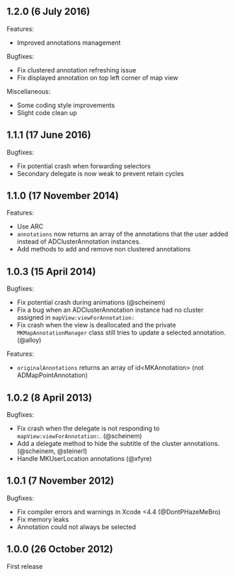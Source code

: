 ## 1.2.0 (6 July 2016)

Features:

  - Improved annotations management

Bugfixes:

  - Fix clustered annotation refreshing issue
  - Fix displayed annotation on top left corner of map view

Miscellaneous:

  - Some coding style improvements
  - Slight code clean up

## 1.1.1 (17 June 2016)

Bugfixes:

  - Fix potential crash when forwarding selectors
  - Secondary delegate is now weak to prevent retain cycles

## 1.1.0 (17 November 2014)

Features:

  - Use ARC
  - `annotations` now returns an array of the annotations that the user added instead of ADClusterAnnotation instances.
  - Add methods to add and remove non clustered annotations

## 1.0.3 (15 April 2014)

Bugfixes:

  - Fix potential crash during animations (@scheinem)
  - Fix a bug when an ADClusterAnnotation instance had no cluster assigned in `mapView:viewForAnnotation:`
  - Fix crash when the view is deallocated and the private `MKMapAnnotationManager` class still tries to update a selected annotation. (@alloy)

Features:

  - `originalAnnotations` returns an array of id&lt;MKAnnotation&gt; (not ADMapPointAnnotation)

## 1.0.2 (8 April 2013)

Bugfixes:

  - Fix crash when the delegate is not responding to `mapView:viewForAnnotation:`. (@scheinem)
  - Add a delegate method to hide the subtitle of the cluster annotations.  (@scheinem, @steinerl)
  - Handle MKUserLocation annotations (@xfyre)

## 1.0.1 (7 November 2012)

Bugfixes:

  - Fix compiler errors and warnings in Xcode <4.4 (@DontPHazeMeBro)
  - Fix memory leaks
  - Annotation could not always be selected

## 1.0.0 (26 October 2012)

First release
